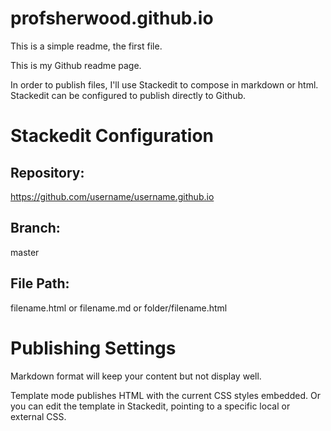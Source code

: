 # profsherwood.github.io
This is a simple readme, the first file.

This is my Github readme page. 

In order to publish files, I'll use Stackedit to compose in markdown or html. 
Stackedit can be configured to publish directly to Github.

Stackedit Configuration
=====================

Repository: 
------------
https://github.com/username/username.github.io

Branch:
-----------
master

File Path:
---------
filename.html
or
filename.md
or
folder/filename.html

Publishing Settings
====================
Markdown format will keep your content but not display well.

Template mode publishes HTML with the current CSS styles embedded. Or you can edit the template in Stackedit, pointing to a specific local or external CSS. 
